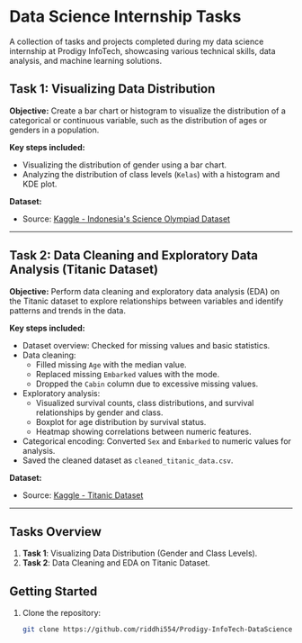 # Data Science Internship Tasks  

A collection of tasks and projects completed during my data science internship at Prodigy InfoTech, showcasing various technical skills, data analysis, and machine learning solutions.  

## Task 1: Visualizing Data Distribution  
**Objective:** Create a bar chart or histogram to visualize the distribution of a categorical or continuous variable, such as the distribution of ages or genders in a population.  

**Key steps included:**  
- Visualizing the distribution of gender using a bar chart.  
- Analyzing the distribution of class levels (`Kelas`) with a histogram and KDE plot.  

**Dataset:**  
- Source: [Kaggle - Indonesia's Science Olympiad Dataset](https://www.kaggle.com/code/devraai/unveiling-secrets-of-indonesias-science-olympiad/input)  

---

## Task 2: Data Cleaning and Exploratory Data Analysis (Titanic Dataset)  
**Objective:** Perform data cleaning and exploratory data analysis (EDA) on the Titanic dataset to explore relationships between variables and identify patterns and trends in the data.  

**Key steps included:**  
- Dataset overview: Checked for missing values and basic statistics.  
- Data cleaning:  
  - Filled missing `Age` with the median value.  
  - Replaced missing `Embarked` values with the mode.  
  - Dropped the `Cabin` column due to excessive missing values.  
- Exploratory analysis:  
  - Visualized survival counts, class distributions, and survival relationships by gender and class.  
  - Boxplot for age distribution by survival status.  
  - Heatmap showing correlations between numeric features.  
- Categorical encoding: Converted `Sex` and `Embarked` to numeric values for analysis.  
- Saved the cleaned dataset as `cleaned_titanic_data.csv`.  

**Dataset:**  
- Source: [Kaggle - Titanic Dataset](https://www.kaggle.com/code/ihabsherbiny/titanic-survival-prediction-ml/input)  

---

## Tasks Overview  
1. **Task 1**: Visualizing Data Distribution (Gender and Class Levels).  
2. **Task 2**: Data Cleaning and EDA on Titanic Dataset.  

## Getting Started  
1. Clone the repository:  
   ```bash  
   git clone https://github.com/riddhi554/Prodigy-InfoTech-DataScience.git  
  ```
